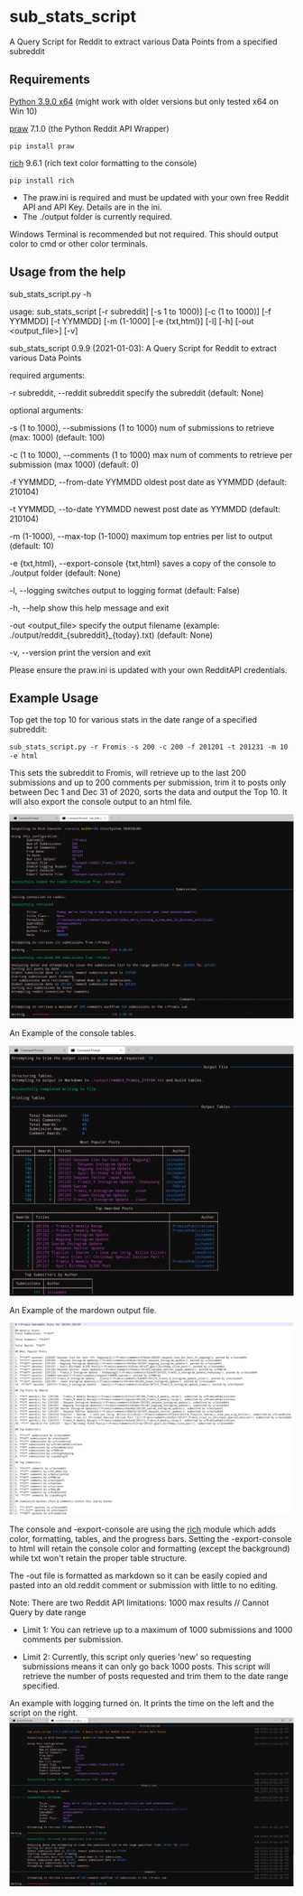 # sub_stats_script
A Query Script for Reddit to extract various Data Points from a specified subreddit

## Requirements

[Python 3.9.0 x64](https://www.python.org/downloads/release/python-390/) (might work with older versions but only tested x64 on Win 10)

[praw](https://github.com/praw-dev/praw) 7.1.0 (the Python Reddit API Wrapper) 
```
pip install praw
```
[rich](https://github.com/willmcgugan/rich) 9.6.1 (rich text color formatting to the console) 
```
pip install rich
```
* The praw.ini is required and must be updated with your own free Reddit API and API Key. Details are in the ini.
* The ./output folder is currently required.

Windows Terminal is recommended but not required. This should output color to cmd or other color terminals.

## Usage from the help

sub_stats_script.py -h

usage: sub_stats_script [-r subreddit] [-s 1 to 1000)] [-c (1 to 1000)] [-f YYMMDD] [-t YYMMDD] [-m (1-1000] [-e {txt,html}] [-l] [-h] [-out <output_file>] [-v]

sub_stats_script 0.9.9 (2021-01-03): A Query Script for Reddit to extract various Data Points

required arguments:

  -r subreddit, --reddit subreddit   specify the subreddit (default: None)
                        

optional arguments:

  -s (1 to 1000), --submissions (1 to 1000)  num of submissions to retrieve (max: 1000) (default: 100)
                        
  -c (1 to 1000), --comments (1 to 1000)  max num of comments to retrieve per submission (max 1000) (default: 0)
                        
  -f YYMMDD, --from-date YYMMDD   oldest post date as YYMMDD (default: 210104)
                        
  -t YYMMDD, --to-date YYMMDD   newest post date as YYMMDD (default: 210104)
                        
  -m (1-1000), --max-top (1-1000)   maximum top entries per list to output (default: 10)
                        
  -e {txt,html}, --export-console {txt,html}   saves a copy of the console to ./output folder (default: None)
                        
  -l, --logging         switches output to logging format (default: False)
  
  -h, --help            show this help message and exit
  
  -out <output_file>    specify the output filename (example: ./output/reddit_{subreddit}_{today}.txt) (default: None)
  
  -v, --version         print the version and exit
  

Please ensure the praw.ini is updated with your own RedditAPI credentials.


## Example Usage

Top get the top 10 for various stats in the date range of a specified subreddit:
```
sub_stats_script.py -r Fromis -s 200 -c 200 -f 201201 -t 201231 -m 10 -e html
```
This sets the subreddit to Fromis, will retrieve up to the last 200 submissions and up to 200 comments per submission, trim it to posts only between Dec 1 and Dec 31 of 2020, sorts the data and output the Top 10. It will also export the console output to an html file.

![REPL](https://github.com/red-bw/sub_stats_script/blob/main/images/example1.png)

An Example of the console tables.

![REPL](https://github.com/red-bw/sub_stats_script/blob/main/images/example2.png)

An Example of the mardown output file.

![REPL](https://github.com/red-bw/sub_stats_script/blob/main/images/example3.png)

The console and -export-console are using the [rich](https://github.com/willmcgugan/rich) module which adds color, formatting, tables, and the progress bars. Setting the -export-console to html will retain the console color and formatting (except the background) while txt won't retain the proper table structure.

The -out file is formatted as markdown so it can be easily copied and pasted into an old.reddit comment or submission with little to no editing.

Note: There are two Reddit API limitations: 1000 max results // Cannot Query by date range

* Limit 1: You can retrieve up to a maximum of 1000 submissions and 1000 comments per submission.

* Limit 2: Currently, this script only queries 'new' so requesting submissions means it can only go back 1000 posts. This script will retrieve the number of posts requested and trim them to the date range specified.

An example with logging turned on. It prints the time on the left and the script on the right.
![REPL](https://github.com/red-bw/sub_stats_script/blob/main/images/example4.png)
